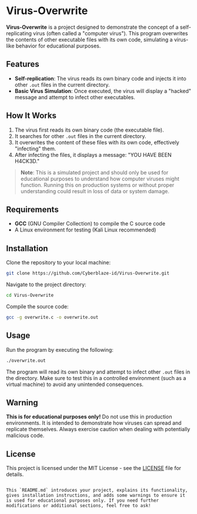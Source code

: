 
# Virus-Overwrite

**Virus-Overwrite** is a project designed to demonstrate the concept of a self-replicating virus (often called a "computer virus"). This program overwrites the contents of other executable files with its own code, simulating a virus-like behavior for educational purposes. 

## Features
- **Self-replication**: The virus reads its own binary code and injects it into other `.out` files in the current directory.
- **Basic Virus Simulation**: Once executed, the virus will display a "hacked" message and attempt to infect other executables.

## How It Works
1. The virus first reads its own binary code (the executable file).
2. It searches for other `.out` files in the current directory.
3. It overwrites the content of these files with its own code, effectively "infecting" them.
4. After infecting the files, it displays a message: "YOU HAVE BEEN H4CK3D."

> **Note**: This is a simulated project and should only be used for educational purposes to understand how computer viruses might function. Running this on production systems or without proper understanding could result in loss of data or system damage.

## Requirements
- **GCC** (GNU Compiler Collection) to compile the C source code
- A Linux environment for testing (Kali Linux recommended)
  
## Installation

Clone the repository to your local machine:

```bash
git clone https://github.com/Cyberblaze-id/Virus-Overwrite.git
```

Navigate to the project directory:

```bash
cd Virus-Overwrite
```

Compile the source code:

```bash
gcc -g overwrite.c -o overwrite.out
```

## Usage

Run the program by executing the following:

```bash
./overwrite.out
```

The program will read its own binary and attempt to infect other `.out` files in the directory. Make sure to test this in a controlled environment (such as a virtual machine) to avoid any unintended consequences.

## Warning

**This is for educational purposes only!** Do not use this in production environments. It is intended to demonstrate how viruses can spread and replicate themselves. Always exercise caution when dealing with potentially malicious code.

## License

This project is licensed under the MIT License - see the [LICENSE](LICENSE) file for details.
```

This `README.md` introduces your project, explains its functionality, gives installation instructions, and adds some warnings to ensure it is used for educational purposes only. If you need further modifications or additional sections, feel free to ask!
